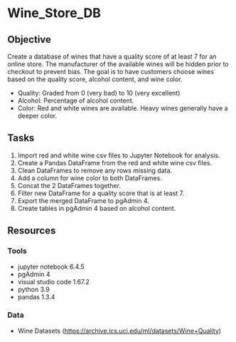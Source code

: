 # Wine_Store_DB

## Objective
Create a database of wines that have a quality score of at least 7 for an online store. The manufacturer of the available wines will be hidden prior to checkout to prevent bias. The goal is to have customers choose wines based on the quality score, alcohol content, and wine color.  

- Quality: Graded from 0 (very bad) to 10 (very excellent)
- Alcohol: Percentage of alcohol content.
- Color: Red and white wines are available.  Heavy wines generally have a deeper color.

## Tasks
1. Import red and white wine csv files to Jupyter Notebook for analysis.
2. Create a Pandas DataFrame from the red and white wine csv files.
3. Clean DataFrames to remove any rows missing data.
4. Add a column for wine color to both DataFrames.
6. Concat the 2 DataFrames together.
7. Filter new DataFrame for a quality score that is at least 7.
8. Export the merged DataFrame to pgAdmin 4.
9. Create tables in pgAdmin 4 based on alcohol content.

## Resources
### Tools
- jupyter notebook 6.4.5
- pgAdmin 4
- visual studio code 1.67.2 
- python 3.9
- pandas 1.3.4

### Data
- Wine Datasets (https://archive.ics.uci.edu/ml/datasets/Wine+Quality)


